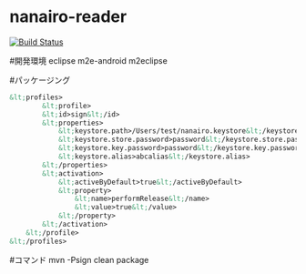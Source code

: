 nanairo-reader
==============
[![Build Status](https://travis-ci.org/va034600/nanairo-reader.png?branch=master)](https://travis-ci.org/va034600/nanairo-reader)

#開発環境
	eclipse
		m2e-android
		m2eclipse

#パッケージング

```.m2/settings.xml に以下を追加
&lt;profiles>
		&lt;profile>
		&lt;id>sign&lt;/id>
		&lt;properties>
			&lt;keystore.path>/Users/test/nanairo.keystore&lt;/keystore.path>
			&lt;keystore.store.password>password&lt;/keystore.store.password>
			&lt;keystore.key.password>password&lt;/keystore.key.password>
			&lt;keystore.alias>abcalias&lt;/keystore.alias>
		&lt;/properties>
		&lt;activation>
			&lt;activeByDefault>true&lt;/activeByDefault>
			&lt;property>
				&lt;name>performRelease&lt;/name>
				&lt;value>true&lt;/value>
			&lt;/property>
		&lt;/activation>
	&lt;/profile>
&lt;/profiles>
```

#コマンド
 mvn -Psign clean package



